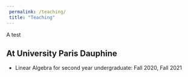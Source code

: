 ```yaml
---
 permalink: /teaching/
 title: "Teaching"
---
```


A test

## At University Paris Dauphine

- Linear Algebra for second year undergraduate: Fall 2020, Fall 2021
